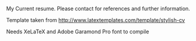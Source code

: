 My Current resume. Please contact for references and further information.

Template taken from 
http://www.latextemplates.com/template/stylish-cv

Needs XeLaTeX and Adobe Garamond Pro font to compile
